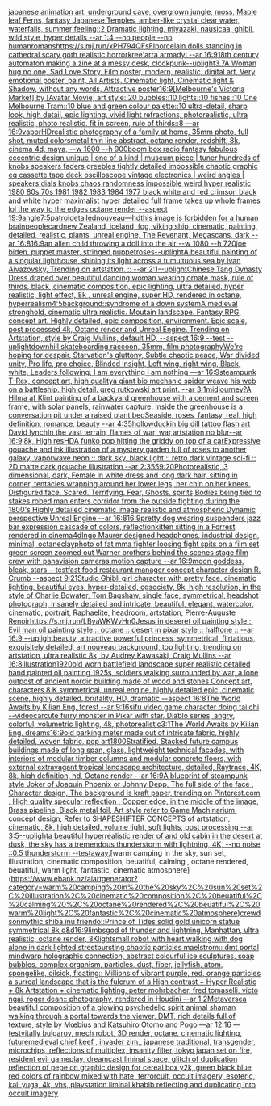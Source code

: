 [japanese animation art, underground cave, overgrown jungle, moss, Maple leaf Ferns, fantasy Japanese Temples, amber-like crystal clear water, waterfalls, summer feeling::2 Dramatic lighting, miyazaki, nausicaa, ghibli, wild style, hyper details --ar 1:4 --no people --no human](https://www.ebank.nz/aiartgenerator?category=japanese%20animation%20art%2C%20underground%20cave%2C%20overgrown%20jungle%2C%20moss%2C%20Maple%20leaf%20Ferns%2C%20fantasy%20Japanese%20Temples%2C%20amber-like%20crystal%20clear%20water%2C%20waterfalls%2C%20summer%20feeling%3A%3A2%20Dramatic%20lighting%2C%20miyazaki%2C%20nausicaa%2C%20ghibli%2C%20wild%20style%2C%20hyper%20details%20--ar%201%3A4%20--no%20people%20--no%20human)[romans](https://www.ebank.nz/aiartgenerator?category=romans)[<https://s.mj.run/xPH794QFsFI>](https://www.ebank.nz/aiartgenerator?category=%3Chttps%3A//s.mj.run/xPH794QFsFI%3E)[porcelain dolls standing in cathedral scary goth realistic horror](https://www.ebank.nz/aiartgenerator?category=porcelain%20dolls%20standing%20in%20cathedral%20scary%20goth%20realistic%20horror)[kree'arra armadyl --ar 16:9](https://www.ebank.nz/aiartgenerator?category=kree%27arra%20armadyl%20--ar%2016%3A9)[18th century automaton making a zine at a messy desk, clockpunk](https://www.ebank.nz/aiartgenerator?category=18th%20century%20automaton%20making%20a%20zine%20at%20a%20messy%20desk%2C%20clockpunk)[--uplight](https://www.ebank.nz/aiartgenerator?category=--uplight)[3.7](https://www.ebank.nz/aiartgenerator?category=3.7)[A Woman hug no one,  Sad Love Story, Film poster, modern, realistic, digital art, Very emotional poster, paint, All Artists, Cinematic light, Cinematic light & Shadow, without any words, Attractive poster](https://www.ebank.nz/aiartgenerator?category=A%20Woman%20hug%20no%20one%2C%20%20Sad%20Love%20Story%2C%20Film%20poster%2C%20modern%2C%20realistic%2C%20digital%20art%2C%20Very%20emotional%20poster%2C%20paint%2C%20All%20Artists%2C%20Cinematic%20light%2C%20Cinematic%20light%20%26%20Shadow%2C%20without%20any%20words%2C%20Attractive%20poster)[16:9](https://www.ebank.nz/aiartgenerator?category=16%3A9)[[Melbourne's Victoria Market] by [Avatar Movie] art style::20 bubbles::10 lights::10 fishes::10 One Melbourne Tram::10 blue and green colour palette::10 ultra-detail, sharp look, high detail, epic lighting, vivid light refractions, photorealistic, ultra realistic, photo realistic, fit in screen, rule of thirds::8 —ar 16:9](https://www.ebank.nz/aiartgenerator?category=%5BMelbourne%27s%20Victoria%20Market%5D%20by%20%5BAvatar%20Movie%5D%20art%20style%3A%3A20%20bubbles%3A%3A10%20lights%3A%3A10%20fishes%3A%3A10%20One%20Melbourne%20Tram%3A%3A10%20blue%20and%20green%20colour%20palette%3A%3A10%20ultra-detail%2C%20sharp%20look%2C%20high%20detail%2C%20epic%20lighting%2C%20vivid%20light%20refractions%2C%20photorealistic%2C%20ultra%20realistic%2C%20photo%20realistic%2C%20fit%20in%20screen%2C%20rule%20of%20thirds%3A%3A8%20%E2%80%94ar%2016%3A9)[vapor](https://www.ebank.nz/aiartgenerator?category=vapor)[HD](https://www.ebank.nz/aiartgenerator?category=HD)[realistic photography of a family at home, 35mm photo, full shot, muted colors](https://www.ebank.nz/aiartgenerator?category=realistic%20photography%20of%20a%20family%20at%20home%2C%2035mm%20photo%2C%20full%20shot%2C%20muted%20colors)[metal thin line abstract, octane render, redshift, 8k, cinema 4d, maya, --w 1600 --h 900](https://www.ebank.nz/aiartgenerator?category=metal%20thin%20line%20abstract%2C%20octane%20render%2C%20redshift%2C%208k%2C%20cinema%204d%2C%20maya%2C%20--w%201600%20--h%20900)[boom box radio fantasy fabulous eccentric design unique | one of a kind | museum piece | tuner hundreds of knobs speakers faders greebles  tightly detailed impossible chaotic graphic eq cassette tape deck oscilloscope vintage electronics | weird angles | speakers dials knobs chaos randomness impossible weird hyper realistic 1980 80s 70s 1981 1982 1983 1984 1977 black white and red  crimson  black and white  hyper maximalist hyper detailed full frame takes up whole frames lol the way to the edges octane render --aspect 19:9](https://www.ebank.nz/aiartgenerator?category=boom%20box%20radio%20fantasy%20fabulous%20eccentric%20design%20unique%20%7C%20one%20of%20a%20kind%20%7C%20museum%20piece%20%7C%20tuner%20hundreds%20of%20knobs%20speakers%20faders%20greebles%20%20tightly%20detailed%20impossible%20chaotic%20graphic%20eq%20cassette%20tape%20deck%20oscilloscope%20vintage%20electronics%20%7C%20weird%20angles%20%7C%20speakers%20dials%20knobs%20chaos%20randomness%20impossible%20weird%20hyper%20realistic%201980%2080s%2070s%201981%201982%201983%201984%201977%20black%20white%20and%20red%20%20crimson%20%20black%20and%20white%20%20hyper%20maximalist%20hyper%20detailed%20full%20frame%20takes%20up%20whole%20frames%20lol%20the%20way%20to%20the%20edges%20octane%20render%20--aspect%2019%3A9)[angle](https://www.ebank.nz/aiartgenerator?category=angle)[7:5](https://www.ebank.nz/aiartgenerator?category=7%3A5)[patrol](https://www.ebank.nz/aiartgenerator?category=patrol)[detailed](https://www.ebank.nz/aiartgenerator?category=detailed)[nouveau](https://www.ebank.nz/aiartgenerator?category=nouveau)[—hd](https://www.ebank.nz/aiartgenerator?category=%E2%80%94hd)[this image is forbidden for a human brain](https://www.ebank.nz/aiartgenerator?category=this%20image%20is%20forbidden%20for%20a%20human%20brain)[people](https://www.ebank.nz/aiartgenerator?category=people)[card](https://www.ebank.nz/aiartgenerator?category=card)[new Zealand, iceland, fog, viking ship, cinematic, painting, detailed, realistic, plants, unreal engine, The Revenant, Megascans, dark --ar 16:8](https://www.ebank.nz/aiartgenerator?category=new%20Zealand%2C%20iceland%2C%20fog%2C%20viking%20ship%2C%20cinematic%2C%20painting%2C%20detailed%2C%20realistic%2C%20plants%2C%20unreal%20engine%2C%20The%20Revenant%2C%20Megascans%2C%20dark%20--ar%2016%3A8)[16:9](https://www.ebank.nz/aiartgenerator?category=16%3A9)[an alien child throwing a doll into the air --w 1080 --h 720](https://www.ebank.nz/aiartgenerator?category=an%20alien%20child%20throwing%20a%20doll%20into%20the%20air%20--w%201080%20--h%20720)[joe biden, puppet master, stringed puppet](https://www.ebank.nz/aiartgenerator?category=joe%20biden%2C%20puppet%20master%2C%20stringed%20puppet)[roses](https://www.ebank.nz/aiartgenerator?category=roses)[--uplight](https://www.ebank.nz/aiartgenerator?category=--uplight)[A beautiful painting of a singular lighthouse, shining its light across a tumultuous sea by Ivan Aivazovsky, Trending on artstation. :: --ar 2:1](https://www.ebank.nz/aiartgenerator?category=A%20beautiful%20painting%20of%20a%20singular%20lighthouse%2C%20shining%20its%20light%20across%20a%20tumultuous%20sea%20by%20Ivan%20Aivazovsky%2C%20Trending%20on%20artstation.%20%3A%3A%20--ar%202%3A1)[--uplight](https://www.ebank.nz/aiartgenerator?category=--uplight)[Chinese Tang Dynasty Dress draped over beautiful dancing woman wearing ornate mask, rule of thirds, black ,cinematic composition, epic lighting, ultra detailed, hyper realistic, light effect, 8k , unreal engine, super HD, rendered in octane, hyperrealism](https://www.ebank.nz/aiartgenerator?category=Chinese%20Tang%20Dynasty%20Dress%20draped%20over%20beautiful%20dancing%20woman%20wearing%20ornate%20mask%2C%20rule%20of%20thirds%2C%20black%20%2Ccinematic%20composition%2C%20epic%20lighting%2C%20ultra%20detailed%2C%20hyper%20realistic%2C%20light%20effect%2C%208k%20%2C%20unreal%20engine%2C%20super%20HD%2C%20rendered%20in%20octane%2C%20hyperrealism)[4:5](https://www.ebank.nz/aiartgenerator?category=4%3A5)[background::](https://www.ebank.nz/aiartgenerator?category=background%3A%3A)[syndrome of a down system](https://www.ebank.nz/aiartgenerator?category=syndrome%20of%20a%20down%20system)[A medieval stronghold, cinematic ultra realistic. Moutain landscape. Fantasy RPG, concept art. Highly detailed, epic composition, environment. Epic scale, post processed 4k, Octane render and Unreal Engine. Trending on Artstation, style by Craig Mullins, default HD, --aspect 16:9 --test --uplight](https://www.ebank.nz/aiartgenerator?category=A%20medieval%20stronghold%2C%20cinematic%20ultra%20realistic.%20Moutain%20landscape.%20Fantasy%20RPG%2C%20concept%20art.%20Highly%20detailed%2C%20epic%20composition%2C%20environment.%20Epic%20scale%2C%20post%20processed%204k%2C%20Octane%20render%20and%20Unreal%20Engine.%20Trending%20on%20Artstation%2C%20style%20by%20Craig%20Mullins%2C%20default%20HD%2C%20--aspect%2016%3A9%20--test%20--uplight)[downhill skateboarding raccoon, 35mm, film photography](https://www.ebank.nz/aiartgenerator?category=downhill%20skateboarding%20raccoon%2C%2035mm%2C%20film%20photography)[We're hoping for despair, Starvation's gluttony, Subtle chaotic peace, War divided unity, Pro life, pro choice, Blinded insight, Left wing, right wing, Black, white, Leaders following,  I am everything I am nothing —ar 16:9](https://www.ebank.nz/aiartgenerator?category=We%27re%20hoping%20for%20despair%2C%20Starvation%27s%20gluttony%2C%20Subtle%20chaotic%20peace%2C%20War%20divided%20unity%2C%20Pro%20life%2C%20pro%20choice%2C%20Blinded%20insight%2C%20Left%20wing%2C%20right%20wing%2C%20Black%2C%20white%2C%20Leaders%20following%2C%20%20I%20am%20everything%20I%20am%20nothing%20%E2%80%94ar%2016%3A9)[](https://www.ebank.nz/aiartgenerator?category=)[steampunk T-Rex, concept art, high quality](https://www.ebank.nz/aiartgenerator?category=steampunk%20T-Rex%2C%20concept%20art%2C%20high%20quality)[a giant bio mechanic spider weave his web on a battleship. high detail. greg rutkowski art print. --ar 3:1](https://www.ebank.nz/aiartgenerator?category=a%20giant%20bio%20mechanic%20spider%20weave%20his%20web%20on%20a%20battleship.%20high%20detail.%20greg%20rutkowski%20art%20print.%20--ar%203%3A1)[midjourney?](https://www.ebank.nz/aiartgenerator?category=midjourney%3F)[A Hilma af Klint painting of a backyard greenhouse with a cement and screen frame, with solar panels, rainwater capture. Inside the greenhouse is a conversation pit under a raised plant bed](https://www.ebank.nz/aiartgenerator?category=A%20Hilma%20af%20Klint%20painting%20of%20a%20backyard%20greenhouse%20with%20a%20cement%20and%20screen%20frame%2C%20with%20solar%20panels%2C%20rainwater%20capture.%20Inside%20the%20greenhouse%20is%20a%20conversation%20pit%20under%20a%20raised%20plant%20bed)[Seaside, roses, fantasy, real, high definition, romance, beauty --ar 4:3](https://www.ebank.nz/aiartgenerator?category=Seaside%2C%20roses%2C%20fantasy%2C%20real%2C%20high%20definition%2C%20romance%2C%20beauty%20--ar%204%3A3)[5](https://www.ebank.nz/aiartgenerator?category=5)[hollow](https://www.ebank.nz/aiartgenerator?category=hollow)[duckin big dill tattoo flash art David lynch](https://www.ebank.nz/aiartgenerator?category=duckin%20big%20dill%20tattoo%20flash%20art%20David%20lynch)[In the vast terrain, flames of war, war,artstation,no blur--ar 16:9,8k, High res](https://www.ebank.nz/aiartgenerator?category=In%20the%20vast%20terrain%2C%20flames%20of%20war%2C%20war%2Cartstation%2Cno%20blur--ar%2016%3A9%2C8k%2C%20High%20res)[HD](https://www.ebank.nz/aiartgenerator?category=HD)[A funko pop hitting the griddy on top of a car](https://www.ebank.nz/aiartgenerator?category=A%20funko%20pop%20hitting%20the%20griddy%20on%20top%20of%20a%20car)[Expressive gouache and ink illustration of a mystery garden full of roses to another galaxy, vaporwave neon :: dark sky, black light :: retro dark vintage sci-fi :: 2D matte dark gouache illustration  --ar 2:3](https://www.ebank.nz/aiartgenerator?category=Expressive%20gouache%20and%20ink%20illustration%20of%20a%20mystery%20garden%20full%20of%20roses%20to%20another%20galaxy%2C%20vaporwave%20neon%20%3A%3A%20dark%20sky%2C%20black%20light%20%3A%3A%20retro%20dark%20vintage%20sci-fi%20%3A%3A%202D%20matte%20dark%20gouache%20illustration%20%20--ar%202%3A3)[55](https://www.ebank.nz/aiartgenerator?category=55)[9:20](https://www.ebank.nz/aiartgenerator?category=9%3A20)[Photorealistic, 3 dimensional, dark, Female in white dress and long dark hair, sitting in corner, tentacles wrapping around her lower legs, her chin on her knees. Disfigured face. Scared. Terrifying, Fear,  Ghosts, spirits,](https://www.ebank.nz/aiartgenerator?category=Photorealistic%2C%203%20dimensional%2C%20dark%2C%20Female%20in%20white%20dress%20and%20long%20dark%20hair%2C%20sitting%20in%20corner%2C%20tentacles%20wrapping%20around%20her%20lower%20legs%2C%20her%20chin%20on%20her%20knees.%20Disfigured%20face.%20Scared.%20Terrifying%2C%20Fear%2C%20%20Ghosts%2C%20spirits%2C)[Bodies being tied to stakes robed man enters corridor from the outside fighting during the 1800's Highly detailed cinematic image realistic and atmospheric Dynamic perspective Unreal Engine --ar 16:8](https://www.ebank.nz/aiartgenerator?category=Bodies%20being%20tied%20to%20stakes%20robed%20man%20enters%20corridor%20from%20the%20outside%20fighting%20during%20the%201800%27s%20Highly%20detailed%20cinematic%20image%20realistic%20and%20atmospheric%20Dynamic%20perspective%20Unreal%20Engine%20--ar%2016%3A8)[16:9](https://www.ebank.nz/aiartgenerator?category=16%3A9)[pretty dog wearing suspenders jazz bar expression cascade of colors, reflection](https://www.ebank.nz/aiartgenerator?category=pretty%20dog%20wearing%20suspenders%20jazz%20bar%20expression%20cascade%20of%20colors%2C%20reflection)[kitten sitting in a Forrest rendered in cinema4d](https://www.ebank.nz/aiartgenerator?category=kitten%20sitting%20in%20a%20Forrest%20rendered%20in%20cinema4d)[Ingo Maurer designed headphones, industrial design, minimal, octane](https://www.ebank.nz/aiartgenerator?category=Ingo%20Maurer%20designed%20headphones%2C%20industrial%20design%2C%20minimal%2C%20octane)[clay](https://www.ebank.nz/aiartgenerator?category=clay)[photo of fat mma fighter loosing fight spits on a film set green screen zoomed out Warner brothers behind the scenes stage film crew with panavision cameras motion capture --ar 16:9](https://www.ebank.nz/aiartgenerator?category=photo%20of%20fat%20mma%20fighter%20loosing%20fight%20spits%20on%20a%20film%20set%20green%20screen%20zoomed%20out%20Warner%20brothers%20behind%20the%20scenes%20stage%20film%20crew%20with%20panavision%20cameras%20motion%20capture%20--ar%2016%3A9)[moon goddess, bleak, stars --test](https://www.ebank.nz/aiartgenerator?category=moon%20goddess%2C%20bleak%2C%20stars%20--test)[fast food restaurant manager concept character design R. Crumb --aspect 9:21](https://www.ebank.nz/aiartgenerator?category=fast%20food%20restaurant%20manager%20concept%20character%20design%20R.%20Crumb%20--aspect%209%3A21)[Studio Ghibli girl character with pretty face, cinematic lighting, beautiful eyes, hyper-detailed, cgsociety, 8k, high resolution, in the style of Charlie Bowater, Tom Bagshaw, single face, symmetrical, headshot photograph, insanely detailed and intricate, beautiful, elegant, watercolor, cinematic, portrait, Raphaelite, headroom, artstation, Pierre-Auguste Renoir](https://www.ebank.nz/aiartgenerator?category=Studio%20Ghibli%20girl%20character%20with%20pretty%20face%2C%20cinematic%20lighting%2C%20beautiful%20eyes%2C%20hyper-detailed%2C%20cgsociety%2C%208k%2C%20high%20resolution%2C%20in%20the%20style%20of%20Charlie%20Bowater%2C%20Tom%20Bagshaw%2C%20single%20face%2C%20symmetrical%2C%20headshot%20photograph%2C%20insanely%20detailed%20and%20intricate%2C%20beautiful%2C%20elegant%2C%20watercolor%2C%20cinematic%2C%20portrait%2C%20Raphaelite%2C%20headroom%2C%20artstation%2C%20Pierre-Auguste%20Renoir)[<https://s.mj.run/LByaWKWvHn0>](https://www.ebank.nz/aiartgenerator?category=%3Chttps%3A//s.mj.run/LByaWKWvHn0%3E)[Jesus in deseret oil painting style :: Evil man oil painting style :: octane :: desert in pixar style :: halftone :: --ar 16:9 --uplight](https://www.ebank.nz/aiartgenerator?category=Jesus%20in%20deseret%20oil%20painting%20style%20%3A%3A%20Evil%20man%20oil%20painting%20style%20%3A%3A%20octane%20%3A%3A%20desert%20in%20pixar%20style%20%3A%3A%20halftone%20%3A%3A%20--ar%2016%3A9%20--uplight)[beauty, attractive powerful princess, symmetrical, flirtatious, exquisitely detailed, art nouveau background, top lighting, trending on artstation, ultra realistic 8k, by Audrey Kawasaki, Craig Mullins --ar 16:8](https://www.ebank.nz/aiartgenerator?category=beauty%2C%20attractive%20powerful%20princess%2C%20symmetrical%2C%20flirtatious%2C%20exquisitely%20detailed%2C%20art%20nouveau%20background%2C%20top%20lighting%2C%20trending%20on%20artstation%2C%20ultra%20realistic%208k%2C%20by%20Audrey%20Kawasaki%2C%20Craig%20Mullins%20--ar%2016%3A8)[illustration](https://www.ebank.nz/aiartgenerator?category=illustration)[1920](https://www.ebank.nz/aiartgenerator?category=1920)[old worn battlefield landscape super realistic detailed hand painted oil painting 1925s, soldiers walking surrounded by war, a lone outpost of ancient nordic building made of wood and stones Concept art, characters 8 K symmetrical, unreal engine, highly detailed  epic, cinematic scene, highly detailed,  brutality, HD, dramatic --aspect 16:8](https://www.ebank.nz/aiartgenerator?category=old%20worn%20battlefield%20landscape%20super%20realistic%20detailed%20hand%20painted%20oil%20painting%201925s%2C%20soldiers%20walking%20surrounded%20by%20war%2C%20a%20lone%20outpost%20of%20ancient%20nordic%20building%20made%20of%20wood%20and%20stones%20Concept%20art%2C%20characters%208%20K%20symmetrical%2C%20unreal%20engine%2C%20highly%20detailed%20%20epic%2C%20cinematic%20scene%2C%20highly%20detailed%2C%20%20brutality%2C%20HD%2C%20dramatic%20--aspect%2016%3A8)[The World Awaits by Kilian Eng, forest --ar 9:16](https://www.ebank.nz/aiartgenerator?category=The%20World%20Awaits%20by%20Kilian%20Eng%2C%20forest%20--ar%209%3A16)[sifu video game character doing tai chi --video](https://www.ebank.nz/aiartgenerator?category=sifu%20video%20game%20character%20doing%20tai%20chi%20--video)[car](https://www.ebank.nz/aiartgenerator?category=car)[cute furry monster in Pixar with star, Diablo series, angry, colorful, volumetric lighting, 4k, photorealistic](https://www.ebank.nz/aiartgenerator?category=cute%20furry%20monster%20in%20Pixar%20with%20star%2C%20Diablo%20series%2C%20angry%2C%20colorful%2C%20volumetric%20lighting%2C%204k%2C%20photorealistic)[3:1](https://www.ebank.nz/aiartgenerator?category=3%3A1)[The World Awaits by Kilian Eng, dreams](https://www.ebank.nz/aiartgenerator?category=The%20World%20Awaits%20by%20Kilian%20Eng%2C%20dreams)[16:9](https://www.ebank.nz/aiartgenerator?category=16%3A9)[old parking meter made out of intricate fabric, highly detailed, woven fabric, pop art](https://www.ebank.nz/aiartgenerator?category=old%20parking%20meter%20made%20out%20of%20intricate%20fabric%2C%20highly%20detailed%2C%20woven%20fabric%2C%20pop%20art)[1800](https://www.ebank.nz/aiartgenerator?category=1800)[Stratified, Stacked future campus buildings made of long span, glass, lightweight technical facades, with interiors of modular timber columns and modular concrete floors, with external extravagant tropical landscape architecture, detailed, Raytrace, 4K, 8k, high definition, hd, Octane render --ar 16:9](https://www.ebank.nz/aiartgenerator?category=Stratified%2C%20Stacked%20future%20campus%20buildings%20made%20of%20long%20span%2C%20glass%2C%20lightweight%20technical%20facades%2C%20with%20interiors%20of%20modular%20timber%20columns%20and%20modular%20concrete%20floors%2C%20with%20external%20extravagant%20tropical%20landscape%20architecture%2C%20detailed%2C%20Raytrace%2C%204K%2C%208k%2C%20high%20definition%2C%20hd%2C%20Octane%20render%20--ar%2016%3A9)[A blueprint of steampunk style Joker of Joaquin Phoenix or Johnny Depp,  The full side of the face , Character design, The background is kraft paper,  trending on Pinterest.com  , High quality specular reflection ,  Copper  edge, in the middle of the image, Brass pipeline,  Black metal foil,  Art style refer to Game Machinarium.  concept design, Refer to SHAPESHIFTER CONCEPTS  of artstation, cinematic,  8k, high detailed,  volume light,  soft lights,  post processing    --ar 3:5](https://www.ebank.nz/aiartgenerator?category=A%20blueprint%20of%20steampunk%20style%20Joker%20of%20Joaquin%20Phoenix%20or%20Johnny%20Depp%2C%20%20The%20full%20side%20of%20the%20face%20%2C%20Character%20design%2C%20The%20background%20is%20kraft%20paper%2C%20%20trending%20on%20Pinterest.com%20%20%2C%20High%20quality%20specular%20reflection%20%2C%20%20Copper%20%20edge%2C%20in%20the%20middle%20of%20the%20image%2C%20Brass%20pipeline%2C%20%20Black%20metal%20foil%2C%20%20Art%20style%20refer%20to%20Game%20Machinarium.%20%20concept%20design%2C%20Refer%20to%20SHAPESHIFTER%20CONCEPTS%20%20of%20artstation%2C%20cinematic%2C%20%208k%2C%20high%20detailed%2C%20%20volume%20light%2C%20%20soft%20lights%2C%20%20post%20processing%20%20%20%20--ar%203%3A5)[--uplight](https://www.ebank.nz/aiartgenerator?category=--uplight)[a beautiful hyperrealistic render of and old cabin in the desert at dusk, the sky has a tremendous thunderstorm with lightning, 4K, --no noise ::0.5 thunderstorm --test](https://www.ebank.nz/aiartgenerator?category=a%20beautiful%20hyperrealistic%20render%20of%20and%20old%20cabin%20in%20the%20desert%20at%20dusk%2C%20the%20sky%20has%20a%20tremendous%20thunderstorm%20with%20lightning%2C%204K%2C%20--no%20noise%20%3A%3A0.5%20thunderstorm%20--test)[away.](https://www.ebank.nz/aiartgenerator?category=away.)[warm camping in the sky, sun set, illustration, cinematic composition, beuatiful, calming , octane rendered, beuatiful, warm light, fantastic, cinematic atmosphere](https://www.ebank.nz/aiartgenerator?category=warm%20camping%20in%20the%20sky%2C%20sun%20set%2C%20illustration%2C%20cinematic%20composition%2C%20beuatiful%2C%20calming%20%2C%20octane%20rendered%2C%20beuatiful%2C%20warm%20light%2C%20fantastic%2C%20cinematic%20atmosphere)[crewdson](https://www.ebank.nz/aiartgenerator?category=crewdson)[mythic shiba inu friendo::](https://www.ebank.nz/aiartgenerator?category=mythic%20shiba%20inu%20friendo%3A%3A)[Prince of Tides solid gold unicorn statue symmetrical 8k d&d](https://www.ebank.nz/aiartgenerator?category=Prince%20of%20Tides%20solid%20gold%20unicorn%20statue%20symmetrical%208k%20d%26d)[16:9](https://www.ebank.nz/aiartgenerator?category=16%3A9)[limbs](https://www.ebank.nz/aiartgenerator?category=limbs)[god of thunder and lightning, Manhattan, ultra realistic, octane render, 8K](https://www.ebank.nz/aiartgenerator?category=god%20of%20thunder%20and%20lightning%2C%20Manhattan%2C%20ultra%20realistic%2C%20octane%20render%2C%208K)[light](https://www.ebank.nz/aiartgenerator?category=light)[small robot with heart walking with dog alone in dark lighted street](https://www.ebank.nz/aiartgenerator?category=small%20robot%20with%20heart%20walking%20with%20dog%20alone%20in%20dark%20lighted%20street)[bursting chaotic particles maelstrom:: dmt portal mindwarp holographic connection, abstract colourful ice sculptures, soap bubbles, complex organism, particles, dust, fiber, jellyfish, atom, spongelike, oilsick, floating:: Millions of vibrant purple, red, orange particles a surreal landscape that is the fulcrum of a High contrast + Hyper Realistic + 8k Artstation + cinematic lighting, peter mohrbacher, fred tomaselli, victo ngai, roger dean:: photography, rendered in Houdini --ar 1:2](https://www.ebank.nz/aiartgenerator?category=bursting%20chaotic%20particles%20maelstrom%3A%3A%20dmt%20portal%20mindwarp%20holographic%20connection%2C%20abstract%20colourful%20ice%20sculptures%2C%20soap%20bubbles%2C%20complex%20organism%2C%20particles%2C%20dust%2C%20fiber%2C%20jellyfish%2C%20atom%2C%20spongelike%2C%20oilsick%2C%20floating%3A%3A%20Millions%20of%20vibrant%20purple%2C%20red%2C%20orange%20particles%20a%20surreal%20landscape%20that%20is%20the%20fulcrum%20of%20a%20High%20contrast%20%2B%20Hyper%20Realistic%20%2B%208k%20Artstation%20%2B%20cinematic%20lighting%2C%20peter%20mohrbacher%2C%20fred%20tomaselli%2C%20victo%20ngai%2C%20roger%20dean%3A%3A%20photography%2C%20rendered%20in%20Houdini%20--ar%201%3A2)[Metaverse](https://www.ebank.nz/aiartgenerator?category=Metaverse)[a beautiful composition of a glowing psychedelic spirit animal shaman walking through a portal towards the viewer, DMT,  rich details full of texture, style by Mœbius and Katsuhiro Otomo and Pogo —ar 12:16 —test](https://www.ebank.nz/aiartgenerator?category=a%20beautiful%20composition%20of%20a%20glowing%20psychedelic%20spirit%20animal%20shaman%20walking%20through%20a%20portal%20towards%20the%20viewer%2C%20DMT%2C%20%20rich%20details%20full%20of%20texture%2C%20style%20by%20M%C5%93bius%20and%20Katsuhiro%20Otomo%20and%20Pogo%20%E2%80%94ar%2012%3A16%20%E2%80%94test)[vitally bulgarov, mech robot, 3D render, octane, cinematic lighting, future](https://www.ebank.nz/aiartgenerator?category=vitally%20bulgarov%2C%20mech%20robot%2C%203D%20render%2C%20octane%2C%20cinematic%20lighting%2C%20future)[medieval chief keef , invader zim,, japanese traditional, transgender, microchips, reflections of multiplex, insanity filter,  tokyo japan set on fire, resident evil gameplay, dreamcast liminal space, glitch of duplication reflection of pepe on graphic design for cereal box y2k, green black blue red colors of rainbow mixed with hate, terrorcult, occult imagery, esoteric, kali yuga, 4k, vhs, playstation liminal khabib reflecting and duplicating into occult imagery](https://www.ebank.nz/aiartgenerator?category=medieval%20chief%20keef%20%2C%20invader%20zim%2C%2C%20japanese%20traditional%2C%20transgender%2C%20microchips%2C%20reflections%20of%20multiplex%2C%20insanity%20filter%2C%20%20tokyo%20japan%20set%20on%20fire%2C%20resident%20evil%20gameplay%2C%20dreamcast%20liminal%20space%2C%20glitch%20of%20duplication%20reflection%20of%20pepe%20on%20graphic%20design%20for%20cereal%20box%20y2k%2C%20green%20black%20blue%20red%20colors%20of%20rainbow%20mixed%20with%20hate%2C%20terrorcult%2C%20occult%20imagery%2C%20esoteric%2C%20kali%20yuga%2C%204k%2C%20vhs%2C%20playstation%20liminal%20khabib%20reflecting%20and%20duplicating%20into%20occult%20imagery)